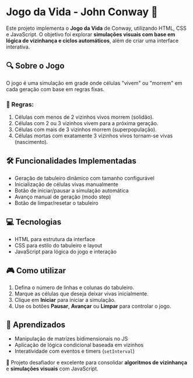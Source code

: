 # Jogo da Vida - John Conway 🧬

Este projeto implementa o **Jogo da Vida** de Conway, utilizando HTML, CSS e JavaScript. O objetivo foi explorar **simulações visuais com base em lógica de vizinhança e ciclos automáticos**, além de criar uma interface interativa.

## 🔍 Sobre o Jogo

O jogo é uma simulação em grade onde células "vivem" ou "morrem" em cada geração com base em regras fixas.

### 📜 Regras:

1. Células com menos de 2 vizinhos vivos morrem (solidão).
2. Células com 2 ou 3 vizinhos vivem para a próxima geração.
3. Células com mais de 3 vizinhos morrem (superpopulação).
4. Células mortas com exatamente 3 vizinhos vivos tornam-se vivas (nascimento).

## 🛠️ Funcionalidades Implementadas

- Geração de tabuleiro dinâmico com tamanho configurável
- Inicialização de células vivas manualmente
- Botão de iniciar/pausar a simulação automática
- Avanço manual de geração (modo step)
- Botão de limpar/resetar o tabuleiro

## 💻 Tecnologias

- HTML para estrutura da interface
- CSS para estilo do tabuleiro e layout
- JavaScript para lógica do jogo e interação

## 🎮 Como utilizar

1. Defina o número de linhas e colunas do tabuleiro.
2. Marque as células que deseja deixar vivas inicialmente.
3. Clique em **Iniciar** para iniciar a simulação.
4. Use os botões **Pausar**, **Avançar** ou **Limpar** para controlar o jogo.

## 🧠 Aprendizados

- Manipulação de matrizes bidimensionais no JS
- Aplicação de lógica condicional baseada em vizinhos
- Interatividade com eventos e timers (`setInterval`)

📢 Projeto desafiador e excelente para consolidar **algoritmos de vizinhança** e **simulações visuais** com JavaScript.

